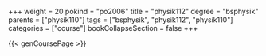 +++
weight = 20
pokind = "po2006"
title = "physik112"
degree = "bsphysik"
parents = ["physik110"]
tags = ["bsphysik", "physik112", "physik110"]
categories = ["course"]
bookCollapseSection = false
+++

{{< genCoursePage >}}
